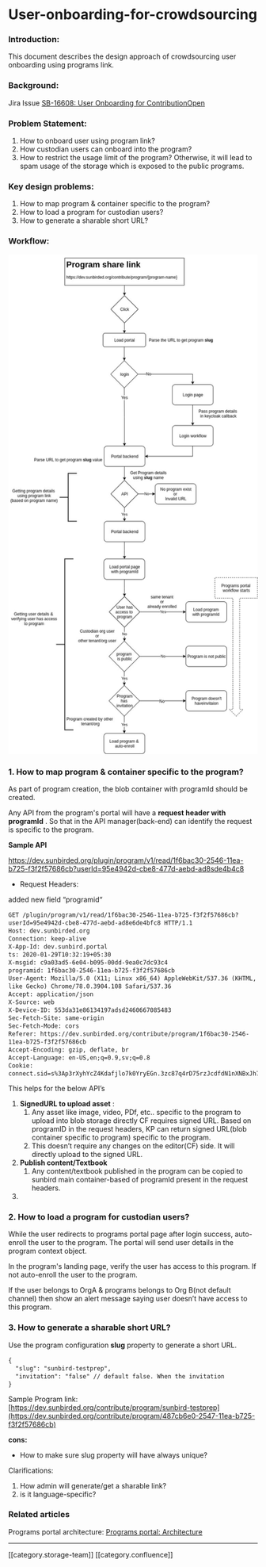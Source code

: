 # User-onboarding-for-crowdsourcing

### ​Introduction:

This document describes the design approach of crowdsourcing user onboarding using programs link.

### Background:

Jira Issue ​[SB-16608: User Onboarding for ContributionOpen](https://project-sunbird.atlassian.net/browse/SB-16608)

### Problem Statement:

1. How to onboard user using program link?
2. How custodian users can onboard into the program?
3. How to restrict the usage limit of the program? Otherwise, it will lead to spam usage of the storage which is exposed to the public programs.

### Key design problems:

1. How to map program & container specific to the program?
2. How to load a program for custodian users?
3. How to generate a sharable short URL?

### Workflow:

![](<../../../../Design/FullExport/images/storage/program crowdsourcing.jpg>)

### 1. How to map program & container specific to the program?

As part of program creation, the blob container with programId should be created.

Any API from the program's portal will have a **request header with programId** . So that in the API manager(back-end) can identify the request is specific to the program.

**Sample API**

https://dev.sunbirded.org/plugin/program/v1/read/1f6bac30-2546-11ea-b725-f3f2f57686cb?userId=95e4942d-cbe8-477d-aebd-ad8sde4b4c8

* Request Headers:

added new field “programid“

```
GET /plugin/program/v1/read/1f6bac30-2546-11ea-b725-f3f2f57686cb?userId=95e4942d-cbe8-477d-aebd-ad8e6de4bfc8 HTTP/1.1
Host: dev.sunbirded.org
Connection: keep-alive
X-App-Id: dev.sunbird.portal
ts: 2020-01-29T10:32:19+05:30
X-msgid: c9a03ad5-6e04-b095-00dd-9ea0c7dc93c4
programid: 1f6bac30-2546-11ea-b725-f3f2f57686cb
User-Agent: Mozilla/5.0 (X11; Linux x86_64) AppleWebKit/537.36 (KHTML, like Gecko) Chrome/78.0.3904.108 Safari/537.36
Accept: application/json
X-Source: web
X-Device-ID: 553da31e86134197adsd2460667085483
Sec-Fetch-Site: same-origin
Sec-Fetch-Mode: cors
Referer: https://dev.sunbirded.org/contribute/program/1f6bac30-2546-11ea-b725-f3f2f57686cb
Accept-Encoding: gzip, deflate, br
Accept-Language: en-US,en;q=0.9,sv;q=0.8
Cookie: connect.sid=s%3Ap3rXyhYcZ4Kdafjlo7k0YryEGn.3zc87q4rD75rzJcdfdN1nXNBxJh7J6%2FqmCa7%2BO%2BlyX4
```

This helps for the below API’s

1. **SignedURL to upload asset** :
   1. Any asset like image, video, PDf, etc.. specific to the program to upload into blob storage directly CF requires signed URL. Based on programID in the request headers, KP can return signed URL(blob container specific to program) specific to the program.
   2. This doesn’t require any changes on the editor(CF) side. It will directly upload to the signed URL.
2. **Publish content/Textbook**
   1. Any content/textbook published in the program can be copied to sunbird main container-based of programId present in the request headers.
3.

### 2. How to load a program for custodian users?

While the user redirects to programs portal page after login success, auto-enroll the user to the program. The portal will send user details in the program context object.

In the program's landing page, verify the user has access to this program. If not auto-enroll the user to the program.

If the user belongs to OrgA & programs belongs to Org B(not default channel) then show an alert message saying user doesn’t have access to this program.

### 3. How to generate a sharable short URL?

Use the program configuration **slug** property to generate a short URL.

```
{
  "slug": "sunbird-testprep",
  "invitation": "false" // default false. When the invitation 
}
```

Sample Program link: [https://dev.sunbirded.org/contribute/program/sunbird-testprep](https://dev.sunbirded.org/contribute/program/487cb6e0-2547-11ea-b725-f3f2f57686cb)

**cons:**

* How to make sure slug property will have always unique?

Clarifications:

1. How admin will generate/get a sharable link?
2. is it language-specific?

### Related articles

Programs portal architecture: ​[Programs portal: Architecture](https://project-sunbird.atlassian.net/wiki/spaces/SBDES/pages/1131741213/Programs+portal%3A+Architecture)

***

\[\[category.storage-team]] \[\[category.confluence]]

